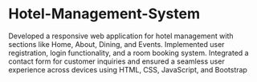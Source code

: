 # Hotel-Management-System
Developed a responsive web application for hotel management with sections like Home, About, Dining, and Events. Implemented user registration, login functionality, and a room booking system. Integrated a contact form for customer inquiries and ensured a seamless user experience across devices using HTML, CSS, JavaScript, and Bootstrap
